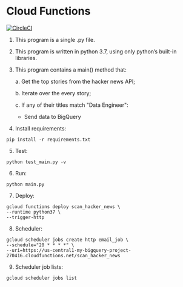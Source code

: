 # Cloud Functions

[![CircleCI](https://circleci.com/gh/edwardmartinsjr/cloud-functions/tree/master.svg?style=shield)](https://circleci.com/gh/edwardmartinsjr/cloud-functions/tree/master)

1. This program is a single .py file.

2. This program is written in python 3.7, using only python’s built-in libraries.

3. This program contains a main() method that:
	
    a. Get the top stories from the hacker news API;
	
    b. Iterate over the every story;

    c. If any of their titles match "Data Engineer":
	
    - Send data to BigQuery

4. Install requirements:
```
pip install -r requirements.txt
```

5. Test:
```
python test_main.py -v
```

6. Run:
```
python main.py
```

7. Deploy:
```
gcloud functions deploy scan_hacker_news \
--runtime python37 \
--trigger-http
```

8. Scheduler:
```
gcloud scheduler jobs create http email_job \
--schedule="20 * * * *" \
--uri=https://us-central1-my-bigquery-project-270416.cloudfunctions.net/scan_hacker_news

```

9. Scheduler job lists:
```
gcloud scheduler jobs list

```

